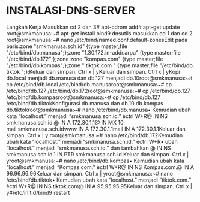 # INSTALASI-DNS-SERVER
Langkah Kerja Masukkan cd 2 dan 3# apt-cdrom add# apt-get update root@smkmanusa:~# apt-get install bind9 dnsutils   masukkan cd 1 dan cd 2 root@smkmanusa:~# nano /etc/bind/named.conf.default-zonesEdit pada baris:zone "smkmanusa.sch.id" {type master;file "/etc/bind/db.manusa";};zone "1.30.172.in-addr.arpa" {type master;file "/etc/bind/db.172";};zone 
zone "kompas.com" {type master;file "/etc/bind/db.kompas";};zone " tiktok.com " {type master;file "/etc/bind/db. tiktok ";};Keluar dan simpan. Ctrl x | yKeluar dan simpan. Ctrl x | yKopi db.local menjadi db.manusa dan db.127 menjadi db.10root@smkmanusa:~# cp /etc/bind/db.local /etc/bind/db.manusaroot@smkmanusa:~# cp /etc/bind/db.127 /etc/bind/db.172root@smkmanusa:~# cp /etc/bind/db.127 /etc/bind/db.kompasroot@smkmanusa:~# cp /etc/bind/db.127 /etc/bind/db.tiktokKonfigurasi db.manusa dan db.10 db.kompas db.tiktokroot@smkmanusa:~# nano /etc/bind/db.manusa• Kemudian ubah kata “localhost.” menjadi “smkmanusa.sch.id.” èctrl W+R@ IN NS smkmanusa.sch.id.@ IN A 172.30.1.1@ IN MX 10 mail.smkmanusa.sch.idwww IN A 172.30.1.1mail IN A 172.30.1.1Keluar dan simpan. Ctrl x | y
root@smkmanusa:~# nano /etc/bind/db.172Kemudian ubah kata “localhost.” menjadi “smkmanusa.sch.id.” èctrl W+R• ubah “localhost.” menjadi “smkmanusa.sch.id.” dan tambahkan @ IN NS smkmanusa.sch.id.1 IN PTR smkmanusa.sch.id.Keluar dan simpan. Ctrl x | yroot@smkmanusa:~# nano /etc/bind/db.kompas• Kemudian ubah kata “localhost.” menjadi “Kompas.com.” èctrl W+R@ IN NS Kompas.com.@ IN A 96.96.96.96Keluar dan simpan. Ctrl x | yroot@smkmanusa:~# nano /etc/bind/db.tiktok• Kemudian ubah kata “localhost.” menjadi “tiktok.com.” èctrl W+R@ IN NS tiktok.com@ IN A 95.95.95.95Keluar dan simpan. Ctrl x | y#/etc/init.d/bind9 restart
